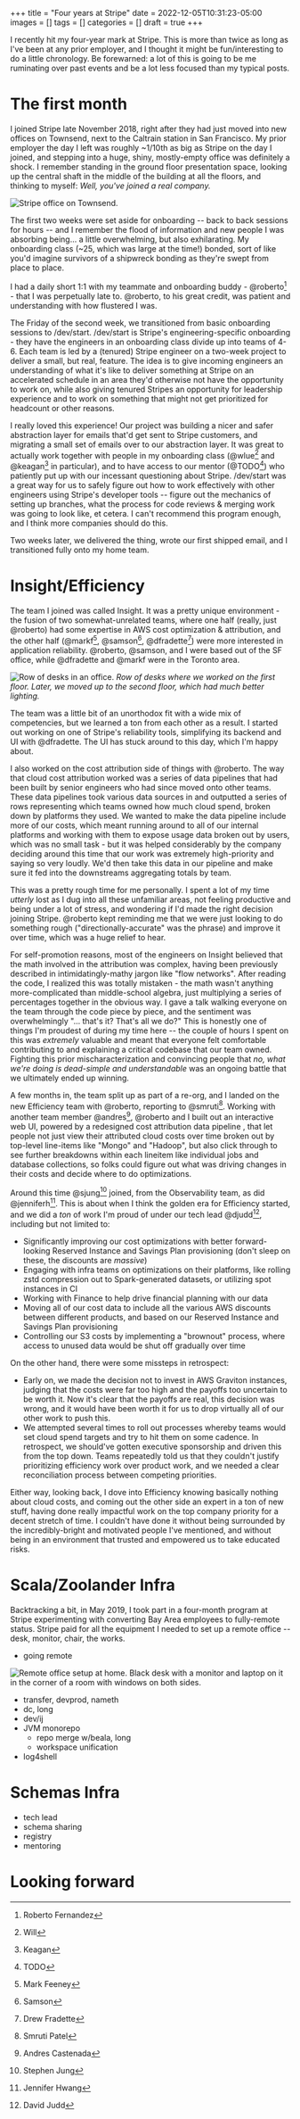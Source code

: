 +++
title = "Four years at Stripe"
date = 2022-12-05T10:31:23-05:00
images = []
tags = []
categories = []
draft = true
+++

I recently hit my four-year mark at Stripe. This is more than twice as long as I've been at any prior employer, and I thought it might be fun/interesting to do a little chronology. Be forewarned: a lot of this is going to be me ruminating over past events and be a lot less focused than my typical posts.

# The first month

I joined Stripe late November 2018, right after they had just moved into new offices on Townsend, next to the Caltrain station in San Francisco. My prior employer the day I left was roughly ~1/10th as big as Stripe on the day I joined, and stepping into a huge, shiny, mostly-empty office was definitely a shock. I remember standing in the ground floor presentation space, looking up the central shaft in the middle of the building at all the floors, and thinking to myself: _Well, you've joined a real company._

![Stripe office on Townsend.](/images/2019-07-11-townsend-building.jpg)

The first two weeks were set aside for onboarding -- back to back sessions for hours -- and I remember the flood of information and new people I was absorbing being... a little overwhelming, but also exhilarating. My onboarding class (~25, which was large at the time!) bonded, sort of like you'd imagine survivors of a shipwreck bonding as they're swept from place to place.

I had a daily short 1:1 with my teammate and onboarding buddy - @roberto[^1] - that I was perpetually late to. @roberto, to his great credit, was patient and understanding with how flustered I was.

The Friday of the second week, we transitioned from basic onboarding sessions to /dev/start. /dev/start is Stripe's engineering-specific onboarding - they have the engineers in an onboarding class divide up into teams of 4-6. Each team is led by a (tenured) Stripe engineer on a two-week project to deliver a small, but real, feature. The idea is to give incoming engineers an understanding of what it's like to deliver something at Stripe on an accelerated schedule in an area they'd otherwise not have the opportunity to work on, while also giving tenured Stripes an opportunity for leadership experience and to work on something that might not get prioritized for headcount or other reasons.

I really loved this experience! Our project was building a nicer and safer abstraction layer for emails that'd get sent to Stripe customers, and migrating a small set of emails over to our abstraction layer. It was great to actually work together with people in my onboarding class (@wlue[^2] and @keagan[^3] in particular), and to have access to our mentor (@TODO[^4]) who patiently put up with our incessant questioning about Stripe. /dev/start was a great way for us to safely figure out how to work effectively with other engineers using Stripe's developer tools -- figure out the mechanics of setting up branches, what the process for code reviews & merging work was going to look like, et cetera. I can't recommend this program enough, and I think more companies should do this.

Two weeks later, we delivered the thing, wrote our first shipped email, and I transitioned fully onto my home team.

# Insight/Efficiency

The team I joined was called Insight. It was a pretty unique environment - the fusion of two somewhat-unrelated teams, where one half (really, just @roberto) had some expertise in AWS cost optimization & attribution, and the other half (@markf[^5], @samson[^6], @dfradette[^7]) were more interested in application reliability. @roberto, @samson, and I were based out of the SF office, while @dfradette and @markf were in the Toronto area.

![Row of desks in an office.](/images/2019-03-25-townsend-desks.jpg)
*Row of desks where we worked on the first floor. Later, we moved up to the second floor, which had much better lighting.*

The team was a little bit of an unorthodox fit with a wide mix of competencies, but we learned a ton from each other as a result. I started out working on one of Stripe's reliability tools, simplifying its backend and UI with @dfradette. The UI has stuck around to this day, which I'm happy about.

I also worked on the cost attribution side of things with @roberto. The way that cloud cost attribution worked was a series of data pipelines that had been built by senior engineers who had since moved onto other teams. These data pipelines took various data sources in and outputted a series of rows representing which teams owned how much cloud spend, broken down by platforms they used. We wanted to make the data pipeline include more of our costs, which meant running around to all of our internal platforms and working with them to expose usage data broken out by users, which was no small task - but it was helped considerably by the company deciding around this time that our work was extremely high-priority and saying so very loudly. We'd then take this data in our pipeline and make sure it fed into the downstreams aggregating totals by team.

This was a pretty rough time for me personally. I spent a lot of my time _utterly_ lost as I dug into all these unfamiliar areas, not feeling productive and being under a lot of stress, and wondering if I'd made the right decision joining Stripe. @roberto kept reminding me that we were just looking to do something rough ("directionally-accurate" was the phrase) and improve it over time, which was a huge relief to hear.

For self-promotion reasons, most of the engineers on Insight believed that the math involved in the attribution was complex, having been previously described in intimidatingly-mathy jargon like "flow networks". After reading the code, I realized this was totally mistaken - the math wasn't anything more-complicated than middle-school algebra, just multiplying a series of percentages together in the obvious way. I gave a talk walking everyone on the team through the code piece by piece, and the sentiment was overwhelmingly "... that's it? That's all we do?" This is honestly one of things I'm proudest of during my time here -- the couple of hours I spent on this was _extremely_ valuable and meant that everyone felt comfortable contributing to and explaining a critical codebase that our team owned. Fighting this prior mischaracterization and convincing people that _no, what we're doing is dead-simple and understandable_ was an ongoing battle that we ultimately ended up winning.

A few months in, the team split up as part of a re-org, and I landed on the new Efficiency team with @roberto, reporting to @smruti[^8]. Working with another team member @andres[^9], @roberto and I built out an interactive web UI, powered by a redesigned cost attribution data pipeline , that let people not just view their attributed cloud costs over time broken out by top-level line-items like "Mongo" and "Hadoop", but also click through to see further breakdowns within each lineitem like individual jobs and database collections, so folks could figure out what was driving changes in their costs and decide where to do optimizations. 

Around this time @sjung[^10] joined, from the Observability team, as did @jenniferh[^11]. This is about when I think the golden era for Efficiency started, and we did a _ton_ of work I'm proud of under our tech lead @djudd[^12], including but not limited to:

- Significantly improving our cost optimizations with better forward-looking Reserved Instance and Savings Plan provisioning (don't sleep on these, the discounts are _massive_)
- Engaging with infra teams on optimizations on their platforms, like rolling zstd compression out to Spark-generated datasets, or utilizing spot instances in CI
- Working with Finance to help drive financial planning with our data
- Moving all of our cost data to include all the various AWS discounts between different products, and based on our Reserved Instance and Savings Plan provisioning
- Controlling our S3 costs by implementing a "brownout" process, where access to unused data would be shut off gradually over time

On the other hand, there were some missteps in retrospect:
- Early on, we made the decision not to invest in AWS Graviton instances, judging that the costs were far too high and the payoffs too uncertain to be worth it. Now it's clear that the payoffs are real, this decision was wrong, and it would have been worth it for us to drop virtually all of our other work to push this.
- We attempted several times to roll out processes whereby teams would set cloud spend targets and try to hit them on some cadence. In retrospect, we should've gotten executive sponsorship and driven this from the top down. Teams repeatedly told us that they couldn't justify prioritizing efficiency work over product work, and we needed a clear reconciliation process between competing priorities.

Either way, looking back, I dove into Efficiency knowing basically nothing about cloud costs, and coming out the other side an expert in a ton of new stuff, having done really impactful work on the top company priority for a decent stretch of time. I couldn't have done it without being surrounded by the incredibly-bright and motivated people I've mentioned, and without being in an environment that trusted and empowered us to take educated risks.

# Scala/Zoolander Infra

Backtracking a bit, in May 2019, I took part in a four-month program at Stripe experimenting with converting Bay Area employees to fully-remote status. Stripe paid for all the equipment I needed to set up a remote office -- desk, monitor, chair, the works.

- going remote

![Remote office setup at home. Black desk with a monitor and laptop on it in the corner of a room with windows on both sides.](/images/2019-06-04-ssf-office.jpg)


- transfer, devprod, nameth
- dc, long
- dev/ij
- JVM monorepo
    - repo merge w/beala, long
    - workspace unification
- log4shell

# Schemas Infra

- tech lead
- schema sharing
- registry
- mentoring

# Looking forward

[^1]: Roberto Fernandez
[^2]: Will
[^3]: Keagan
[^4]: TODO
[^5]: Mark Feeney
[^6]: Samson 
[^7]: Drew Fradette
[^8]: Smruti Patel
[^9]: Andres Castenada
[^10]: Stephen Jung
[^11]: Jennifer Hwang
[^12]: David Judd